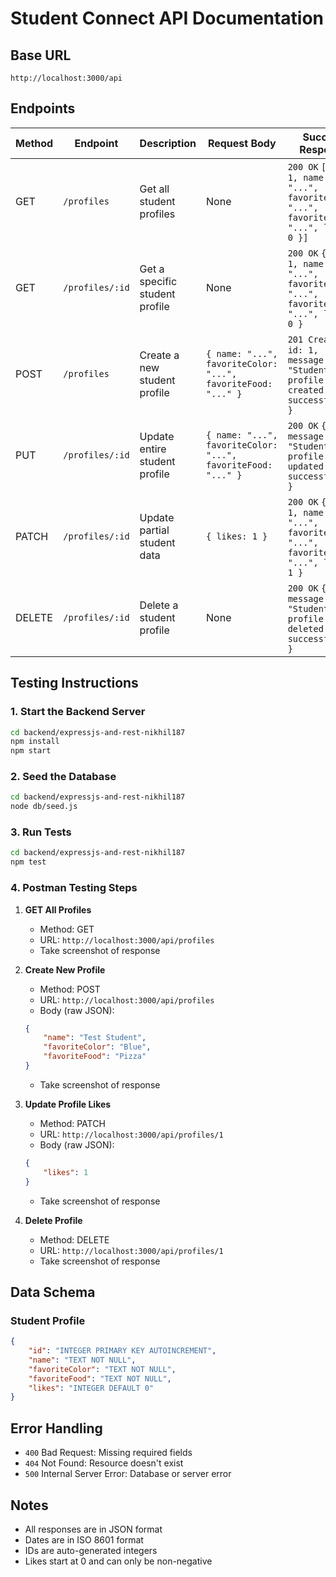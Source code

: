 # Student Connect API Documentation

## Base URL
```
http://localhost:3000/api
```

## Endpoints

| Method | Endpoint | Description | Request Body | Success Response | Error Response |
|--------|----------|-------------|--------------|------------------|----------------|
| GET | `/profiles` | Get all student profiles | None | `200 OK` ```[{ id: 1, name: "...", favoriteColor: "...", favoriteFood: "...", likes: 0 }]``` | `500` Internal Server Error |
| GET | `/profiles/:id` | Get a specific student profile | None | `200 OK` ```{ id: 1, name: "...", favoriteColor: "...", favoriteFood: "...", likes: 0 }``` | `404` Not Found |
| POST | `/profiles` | Create a new student profile | ```{ name: "...", favoriteColor: "...", favoriteFood: "..." }``` | `201 Created` ```{ id: 1, message: "Student profile created successfully" }``` | `400` Bad Request |
| PUT | `/profiles/:id` | Update entire student profile | ```{ name: "...", favoriteColor: "...", favoriteFood: "..." }``` | `200 OK` ```{ message: "Student profile updated successfully" }``` | `404` Not Found |
| PATCH | `/profiles/:id` | Update partial student data | ```{ likes: 1 }``` | `200 OK` ```{ id: 1, name: "...", favoriteColor: "...", favoriteFood: "...", likes: 1 }``` | `404` Not Found |
| DELETE | `/profiles/:id` | Delete a student profile | None | `200 OK` ```{ message: "Student profile deleted successfully" }``` | `404` Not Found |

## Testing Instructions

### 1. Start the Backend Server
```bash
cd backend/expressjs-and-rest-nikhil187
npm install
npm start
```

### 2. Seed the Database
```bash
cd backend/expressjs-and-rest-nikhil187
node db/seed.js
```

### 3. Run Tests
```bash
cd backend/expressjs-and-rest-nikhil187
npm test
```

### 4. Postman Testing Steps

1. **GET All Profiles**
   - Method: GET
   - URL: `http://localhost:3000/api/profiles`
   - Take screenshot of response

2. **Create New Profile**
   - Method: POST
   - URL: `http://localhost:3000/api/profiles`
   - Body (raw JSON):
   ```json
   {
       "name": "Test Student",
       "favoriteColor": "Blue",
       "favoriteFood": "Pizza"
   }
   ```
   - Take screenshot of response

3. **Update Profile Likes**
   - Method: PATCH
   - URL: `http://localhost:3000/api/profiles/1`
   - Body (raw JSON):
   ```json
   {
       "likes": 1
   }
   ```
   - Take screenshot of response

4. **Delete Profile**
   - Method: DELETE
   - URL: `http://localhost:3000/api/profiles/1`
   - Take screenshot of response

## Data Schema

### Student Profile
```json
{
    "id": "INTEGER PRIMARY KEY AUTOINCREMENT",
    "name": "TEXT NOT NULL",
    "favoriteColor": "TEXT NOT NULL",
    "favoriteFood": "TEXT NOT NULL",
    "likes": "INTEGER DEFAULT 0"
}
```

## Error Handling

- `400` Bad Request: Missing required fields
- `404` Not Found: Resource doesn't exist
- `500` Internal Server Error: Database or server error

## Notes
- All responses are in JSON format
- Dates are in ISO 8601 format
- IDs are auto-generated integers
- Likes start at 0 and can only be non-negative 